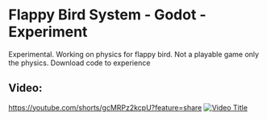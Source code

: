 # Flappy Bird System - Godot - Experiment
Experimental. Working on physics for flappy bird. Not a playable game only the physics.
Download code to experience
## Video:
https://youtube.com/shorts/gcMRPz2kcpU?feature=share
[![Video Title](https://img.youtube.com/vi/gcMRPz2kcpU/0.jpg)](https://www.youtube.com/watch?v=gcMRPz2kcpU)
